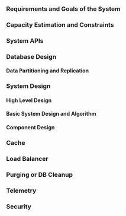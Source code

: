 ### Requirements and Goals of the System
### Capacity Estimation and Constraints
### System APIs
### Database Design
#### Data Partitioning and Replication
### System Design
#### High Level Design 
#### Basic System Design and Algorithm
#### Component Design
### Cache
### Load Balancer
### Purging or DB Cleanup
### Telemetry
### Security
